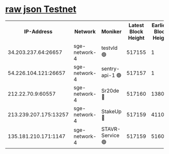 
[raw json Testnet](https://rpc-check.sget.stavr.tech/sget/rpc-sget-result.json)
=


<table><tr><th>IP-Address</th><th>Network</th><th>Moniker</th><th>Latest Block Height</th><th>Earliest Block Height</th><th>Catching Up</th><th>Voting Power</th><th>Scan Time</th></tr><tr><td>34.203.237.64:26657</td><td>sge-network-4</td><td>testvld 🟢</td><td>517155</td><td>1</td><td>False</td><td>0</td><td>2023-12-05T19:30:52.407344537UTC</td></tr><tr><td>54.226.104.121:26657</td><td>sge-network-4</td><td>sentry-api-1 🟢</td><td>517157</td><td>1</td><td>False</td><td>0</td><td>2023-12-05T19:31:03.266384586UTC</td></tr><tr><td>212.22.70.9:60557</td><td>sge-network-4</td><td>Sr20de 🔴</td><td>517160</td><td>138001</td><td>False</td><td>99</td><td>2023-12-05T19:31:20.300168268UTC</td></tr><tr><td>213.239.207.175:13257</td><td>sge-network-4</td><td>StakeUp 🔴</td><td>517159</td><td>411001</td><td>False</td><td>100</td><td>2023-12-05T19:31:13.352090947UTC</td></tr><tr><td>135.181.210.171:1147</td><td>sge-network-4</td><td>STAVR-Service 🟢</td><td>517159</td><td>516001</td><td>False</td><td>0</td><td>2023-12-05T19:31:13.696259502UTC</td></tr></table>
